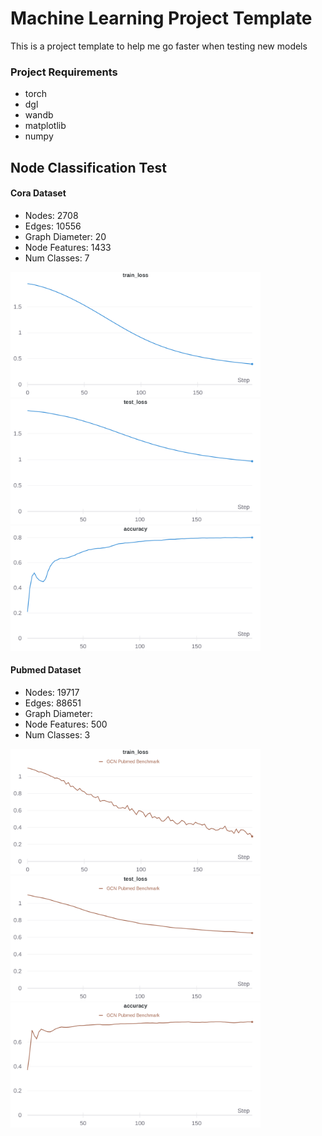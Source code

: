 # Machine Learning Project Template

This is a project template to help me go faster when testing new models



### Project Requirements

- torch
- dgl
- wandb
- matplotlib
- numpy


## Node Classification Test

#### Cora Dataset
- Nodes: 2708
- Edges: 10556
- Graph Diameter: 20
- Node Features: 1433
- Num Classes: 7

<img src="./images/cora_train_loss.png" width="400"/>  <img src="./images/cora_test_loss.png" width="400"/> <img src="./images/cora_accuracy.png" width="400"/>


#### Pubmed Dataset
- Nodes: 19717 
- Edges: 88651
- Graph Diameter:
- Node Features: 500
- Num Classes: 3

<img src="./images/pubmed_train_loss.png" width="400"/>  <img src="./images/pubmed_test_loss.png" width="400"/> <img src="./images/pubmed_accuracy.png" width="400"/>
